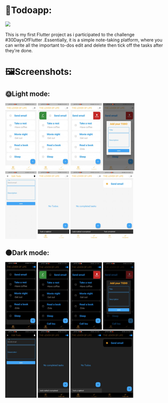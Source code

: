 # 📑Todoapp:

<img src="https://drissas.com/wp-content/uploads/2019/11/langage-application-4-1024x450.jpg" width="1000px"> 

This is my first Flutter project as i participated to the challenge #30DaysOfFlutter .Essentially, it is a simple note-taking platform, where you can write all the important to-dos edit and delete  then  tick off the tasks after they're done.

# 🖼Screenshots:


## 🌞Light mode:
 <img src="screenshots/light_mode1.jpg" width="100px">  <img src="screenshots/light_mode6.jpg" width="100px">  <img src="screenshots/light_mode2.jpg" width="100px"> <img src="screenshots/light_mode8.jpg" width="100px"> <img src="screenshots/light_mode4.jpg" width="100px"> <img src="screenshots/light_mode7.jpg" width="100px"> <img src="screenshots/light_mode3.jpg" width="100px"><img src="screenshots/light_mode5.jpg" width="100px">
## 🌑Dark mode:
 <img src="screenshots/dark_mode1.jpg" width="100px">  <img src="screenshots/dark_mode8.jpg" width="100px">  <img src="screenshots/dark_mode4.jpg" width="100px"> <img src="screenshots/dark_mode3.jpg" width="100px"> <img src="screenshots/dark_mode6.jpg" width="100px"> <img src="screenshots/dark_mode5.jpg" width="100px"> <img src="screenshots/dark_mode2.jpg" width="100px"><img src="screenshots/dark_mode7.jpg" width="100px">

